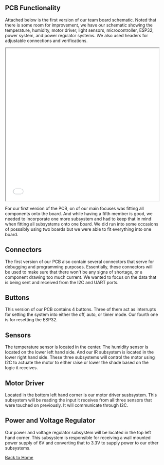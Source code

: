 **PCB Functionality**
-
Attached below is the first version of our team board schematic. Noted that there is some room for improvement, we have our schematic showing the temperature, humidity, motor driver, light sensors,  microcontroller, ESP32, power system, and power regulator systems. We also used headers for adjustable connections and verifications.

<iframe src="vertopal_53e86d8e1b304e0fba1b8ab00a47e725/media/TEAM_SCHEMATIC (1).pdf" width="100%" height="500px"></iframe>

For our first version of the PCB, on of our main focuses was fitting all components onto the board. And while having a fifth member is good, we needed to incorporate one more subsystem and had to keep that in mind when fitting all subsystems onto one board. We did run into some occasions of posssibly using two boards but we were able to fit everything into one board. 

Connectors
-
The first version of our PCB also contain several connectors that serve for debugging and programming purposes. Essentially, these connectors will be used to make sure that there won't be any signs of shortage, or a component drawing too much current. We wanted to focus on the data that is being sent and received from the I2C and UART ports.

Buttons
-
This version of our PCB contains 4 buttons. Three of them act as interrupts for setting the system into either the off, auto, or timer mode. Our fourth one is for resetting the ESP32.

Sensors
-
The temperature sensor is located in the center. The humidity sensor is located on the lower left hand side. And our IR subsystem is located in the lower right hand side. These three subsystems will control the motor using I2C to actuate the motor to either raise or lower the shade based on the logic it receives. 

Motor Driver
-
Located in the bottom left hand corner is our motor driver susbsystem. This subsystem will be reading the input it receives from all three sensors that were touched on previously. It will communicate through I2C.

Power and Voltage Regulator
-
Our power and voltage regulator subsystem will be located in the top left hand corner. This subsystem is responsible for receiving a wall mounted power supply of 6V and converting that to 3.3V to supply power to our other subsystems.

[Back to Home](index)
